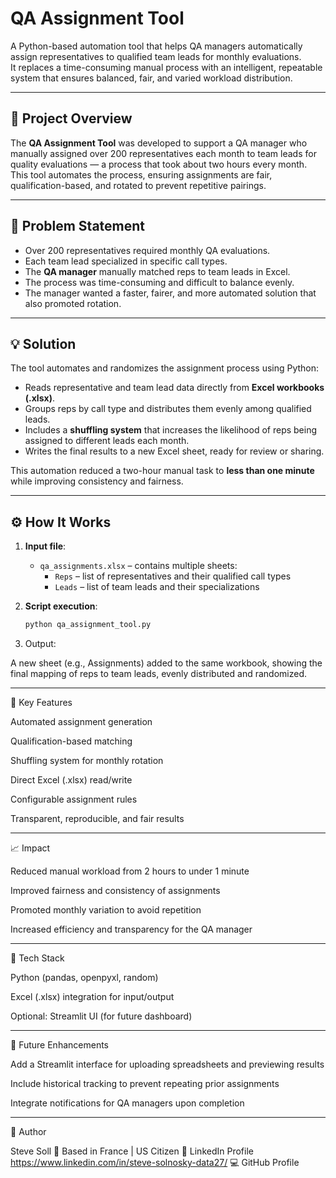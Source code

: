 # QA Assignment Tool

A Python-based automation tool that helps QA managers automatically assign representatives to qualified team leads for monthly evaluations.  
It replaces a time-consuming manual process with an intelligent, repeatable system that ensures balanced, fair, and varied workload distribution.

---

## 🧩 Project Overview

The **QA Assignment Tool** was developed to support a QA manager who manually assigned over 200 representatives each month to team leads for quality evaluations — a process that took about two hours every month.  
This tool automates the process, ensuring assignments are fair, qualification-based, and rotated to prevent repetitive pairings.

---

## 🎯 Problem Statement

- Over 200 representatives required monthly QA evaluations.  
- Each team lead specialized in specific call types.  
- The **QA manager** manually matched reps to team leads in Excel.  
- The process was time-consuming and difficult to balance evenly.  
- The manager wanted a faster, fairer, and more automated solution that also promoted rotation.

---

## 💡 Solution

The tool automates and randomizes the assignment process using Python:
- Reads representative and team lead data directly from **Excel workbooks (.xlsx)**.  
- Groups reps by call type and distributes them evenly among qualified leads.  
- Includes a **shuffling system** that increases the likelihood of reps being assigned to different leads each month.  
- Writes the final results to a new Excel sheet, ready for review or sharing.  

This automation reduced a two-hour manual task to **less than one minute** while improving consistency and fairness.

---

## ⚙️ How It Works

1. **Input file**:  
   - `qa_assignments.xlsx` – contains multiple sheets:
     - `Reps` – list of representatives and their qualified call types  
     - `Leads` – list of team leads and their specializations  

2. **Script execution**:
   ```bash
   python qa_assignment_tool.py

3. Output:

A new sheet (e.g., Assignments) added to the same workbook, showing the final mapping of reps to team leads, evenly distributed and randomized.


---

🧠 Key Features

Automated assignment generation

Qualification-based matching

Shuffling system for monthly rotation

Direct Excel (.xlsx) read/write

Configurable assignment rules

Transparent, reproducible, and fair results



---

📈 Impact

Reduced manual workload from 2 hours to under 1 minute

Improved fairness and consistency of assignments

Promoted monthly variation to avoid repetition

Increased efficiency and transparency for the QA manager



---

🧰 Tech Stack

Python (pandas, openpyxl, random)

Excel (.xlsx) integration for input/output

Optional: Streamlit UI (for future dashboard)


---

🚀 Future Enhancements

Add a Streamlit interface for uploading spreadsheets and previewing results

Include historical tracking to prevent repeating prior assignments

Integrate notifications for QA managers upon completion


---

👤 Author

Steve Soll
📍 Based in France | US Citizen
💼 LinkedIn Profile https://www.linkedin.com/in/steve-solnosky-data27/
💻 GitHub Profile
